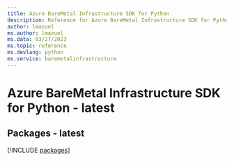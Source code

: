 ```yaml
---
title: Azure BareMetal Infrastructure SDK for Python
description: Reference for Azure BareMetal Infrastructure SDK for Python
author: lmazuel
ms.author: lmazuel
ms.data: 03/27/2023
ms.topic: reference
ms.devlang: python
ms.service: baremetalinfrastructure
---
```

# Azure BareMetal Infrastructure SDK for Python - latest
## Packages - latest
[!INCLUDE [packages](baremetal-infrastructure-index.md)]